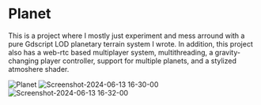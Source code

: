 # Planet
This is a project where I mostly just experiment and mess arround with a pure Gdscript LOD planetary terrain system I wrote.
In addition, this project also has a web-rtc based multiplayer system, multithreading, a gravity-changing player controller,
support for multiple planets, and a stylized atmoshere shader.

![Planet](https://github.com/aGuyWhoMadeGames/planet/assets/166567074/6928fed0-7f08-44fc-b699-5bcf709620ec)
![Screenshot-2024-06-13 16-30-00](https://github.com/aGuyWhoMadeGames/planet/assets/166567074/f4a33d66-2ddd-4860-8d54-438008734294)
![Screenshot-2024-06-13 16-32-00](https://github.com/aGuyWhoMadeGames/planet/assets/166567074/ee670630-1ced-40c0-b8af-52da861ca2da)
